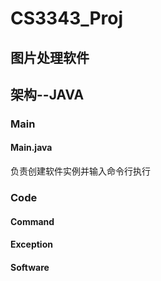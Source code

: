# CS3343_Proj 

## 图片处理软件

## 架构--JAVA

### Main
#### Main.java
负责创建软件实例并输入命令行执行

### Code
#### Command

#### Exception
#### Software
